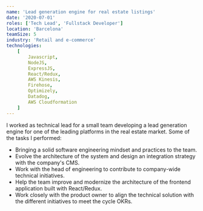 ```yaml
---
name: 'Lead generation engine for real estate listings'
date: '2020-07-01'
roles: ['Tech Lead', 'Fullstack Developer']
location: 'Barcelona'
teamSize: 5
industry: 'Retail and e-commerce'
technologies:
    [
        Javascript,
        NodeJS,
        ExpressJS,
        React/Redux,
        AWS Kinesis,
        Firehose,
        Optimizely,
        Datadog,
        AWS Cloudformation
    ]
---
```


I worked as technical lead for a small team developing a lead generation engine for one of the leading platforms in the real estate market. Some of the tasks I performed:

- Bringing a solid software engineering mindset and practices to the team.
- Evolve the architecture of the system and design an integration strategy with the company's CMS.
- Work with the head of engineering to contribute to company-wide technical initiatives.
- Help the team improve and modernize the architecture of the frontend application built with React/Redux.
- Work closely with the product owner to align the technical solution with the different initiatives to meet the cycle OKRs.
